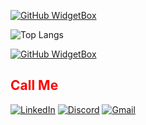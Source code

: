 
[![GitHub WidgetBox](https://github-widgetbox.vercel.app/api/profile?username=fadadoc&data=followers,repositories,stars,commits)](https://github.com/fadadoc/github-widgetbox)

![Top Langs](https://github-readme-stats-git-masterrstaa-rickstaa.vercel.app/api/top-langs/?username=fadadoc&layout=compact&bg_color=000&border_color=30A3DC&title_color=E94D5F&text_color=FFF)

[![GitHub WidgetBox](https://github-widgetbox.vercel.app/api/skills?languages=js,ts,java,python,html,css,c,cpp,json,mysql.python)](https://github.com/Jurredr/github-widgetbox)

<h2 style="color: red">Call Me</h2>

[![LinkedIn](https://img.shields.io/badge/LinkedIn-0077B5?style=for-the-badge&logo=linkedin&logoColor=white)](https://www.linkedin.com/in/joão-douglas-dantas-a48a16247)
[![Discord](https://img.shields.io/badge/Discord-7289DA?style=for-the-badge&logo=discord&logoColor=white)](https://discord.com/channels/@fadadoc/)
[![Gmail](https://img.shields.io/badge/Gmail-333333?style=for-the-badge&logo=gmail&logoColor=red)](mailto:joao.douglas226@gmail.com)
